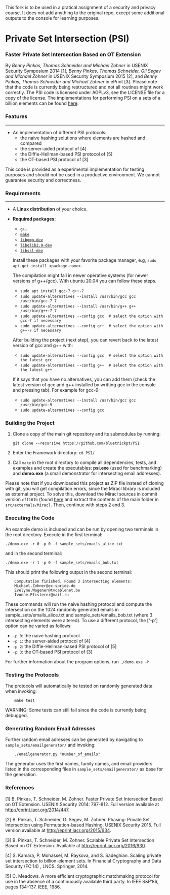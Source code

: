 This fork is to be used in a pratical assignment of a security and privacy course. It does not add anything to the original repo, except some additional outputs to the console for learning purposes.

# Private Set Intersection (PSI)

### Faster Private Set Intersection Based on OT Extension

By *Benny Pinkas, Thomas Schneider and Michael Zohner* in USENIX Security Symposium 2014 [1], *Benny Pinkas, Thomas Schneider, Gil Segev and Michael Zohner* in USENIX Security Symposium 2015 [2], and *Benny Pinkas, Thomas Schneider and Michael Zohner* in ePrint [3]. Please note that the code is currently being restructured and not all routines might work correctly. The PSI code is licensed under AGPLv3, see the LICENSE file for a copy of the license. The implementations for performing PSI on a sets of a billion elements can be found [here](https://github.com/Oleksandr-Tkachenko/PSI_Intersection).

### Features
---

* An implementation of different PSI protocols: 
  * the naive hashing solutions where elements are hashed and compared 
  * the server-aided protocol of [4]
  * the Diffie-Hellman-based PSI protocol of [5]
  * the OT-based PSI protocol of [3]

This code is provided as a experimental implementation for testing purposes and should not be used in a productive environment. We cannot guarantee security and correctness.

### Requirements
---

* A **Linux distribution** of your choice.
* **Required packages:**
  * [`g++`](https://packages.debian.org/testing/g++)
  * [`make`](https://packages.debian.org/testing/make)
  * [`libgmp-dev`](https://packages.debian.org/testing/libgmp-dev)
  * [`libglib2.0-dev`](https://packages.debian.org/testing/libglib2.0-dev)
  * [`libssl-dev`](https://packages.debian.org/testing/libssl-dev)

  Install these packages with your favorite package manager, e.g, `sudo apt-get install <package-name>`.

  The compilation might fail in newer operative systems (for newer versions of g++/gcc). With ubuntu 20.04 you can follow these steps.
  * `sudo apt install gcc-7 g++-7`
  * `sudo update-alternatives --install /usr/bin/gcc gcc /usr/bin/gcc-7 7`
  * `sudo update-alternatives --install /usr/bin/g++ g++ /usr/bin/g++-7 7`
  * `sudo update-alternatives --config gcc  # select the option with gcc-7 if necessary`
  * `sudo update-alternatives --config g++  # select the option with g++-7 if necessary`

  After building the project (next step), you can revert back to the latest version of gcc and g++ with:
  *  `sudo update-alternatives --config gcc  # select the option with the latest gcc`
  *  `sudo update-alternatives --config g++  # select the option with the latest g++`
  
  If it says that you have no alternatives, you can add them (check the latest version of gcc and g++ installed by writting gcc in the console and pressing tab). For example for gcc-9:
  * `sudo update-alternatives --install /usr/bin/gcc gcc /usr/bin/gcc-9`
  * `sudo update-alternatives --config gcc`

### Building the Project

1. Clone a copy of the main git repository and its submodules by running:
	```
	git clone --recursive https://github.com/bluetrickpt/PSI
	```

2. Enter the Framework directory: `cd PSI/`

3. Call `make` in the root directory to compile all dependencies, tests, and examples and create the executables: **psi.exe** (used for benchmarking) and **demo.exe** (a small demonstrator for intersecting email addresses).

Please note that if you downloaded this project as ZIP file instead of cloning with git, you will get compilation errors, since the Miracl library is included as external project. To solve this, download the Miracl sources in commit version `cff161b` (found [here](https://github.com/CertiVox/Miracl/tree/cff161bad6364548b361b63938a988db23f60c2a) and extract the contents of the main folder in `src/externals/Miracl`. Then, continue with steps 2 and 3.

### Executing the Code

An example demo is included and can be run by opening two terminals in the root directory. Execute in the first terminal:

	./demo.exe -r 0 -p 0 -f sample_sets/emails_alice.txt
	
and in the second terminal:
	
	./demo.exe -r 1 -p 0 -f sample_sets/emails_bob.txt
	

This should print the following output in the second terminal: 

		Computation finished. Found 3 intersecting elements:
		Michael.Zohner@ec-spride.de
		Evelyne.Wagener@tvcablenet.be
		Ivonne.Pfisterer@mail.ru



These commands will run the naive hashing protocol and compute the intersection on the 1024 randomly generated emails in sample_sets/emails_alice.txt and sample_sets/emails_bob.txt (where 3 intersecting elements were altered). To use a different protocol, the ['-p'] option can be varied as follows:
  * `-p 0`: the naive hashing protocol 
  * `-p 1`: the server-aided protocol of [4]
  * `-p 2`: the Diffie-Hellman-based PSI protocol of [5]
  * `-p 3`: the OT-based PSI protocol of [3]

For further information about the program options, run ```./demo.exe -h```.

### Testing the Protocols

The protocols will automatically be tested on randomly generated data when invoking:
```
	make test
```

WARNING: Some tests can still fail since the code is currently being debugged. 

### Generating Random Email Adresses

Further random email adresses can be generated by navigating to `sample_sets/emailgenerator/` and invoking: 

```
	./emailgenerator.py "number_of_emails"
```

The generator uses the first names, family names, and email providers listed in the corresponding files in `sample_sets/emailgenerator/` as base for the generation.

### References

[1] B. Pinkas, T. Schneider, M. Zohner. Faster Private Set Intersection Based on OT Extension. USENIX Security 2014: 797-812. Full version available at http://eprint.iacr.org/2014/447. 

[2] B. Pinkas, T. Schneider, G. Segev, M. Zohner. Phasing: Private Set Intersection using Permutation-based Hashing. USENIX Security 2015. Full version available at http://eprint.iacr.org/2015/634. 

[3] B. Pinkas, T. Schneider, M. Zohner. Scalable Private Set Intersection Based on OT Extension. Available at http://eprint.iacr.org/2016/930. 

[4] S.  Kamara,  P.  Mohassel,  M.  Raykova,  and S. Sadeghian.  Scaling private set intersection to billion-element sets.  In
Financial Cryptography and Data Security (FC’14) , LNCS. Springer, 2014.

[5] C. Meadows.   A more efficient cryptographic matchmaking protocol for use in the absence of a continuously available third party.   In IEEE S&P’86, pages 134–137. IEEE, 1986.

